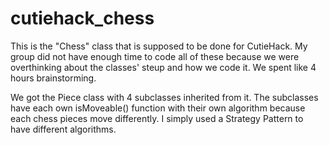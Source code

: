 # cutiehack_chess

This is the "Chess" class that is supposed to be done for CutieHack. My group did not have enough time to code all of these because we were overthinking about the classes' steup and how we code it. We spent like 4 hours brainstorming. 

We got the Piece class with 4 subclasses inherited from it. The subclasses have each own isMoveable() function with their own algorithm because each chess pieces move differently. I simply used a Strategy Pattern to have different algorithms. 
